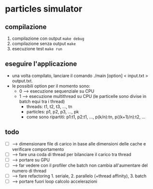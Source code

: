 # particles simulator
## compilazione
1. compilazione con output `make debug`
2. compilazione senza output `make`
3. esecuzione test `make run`

## eseguire l'applicazione
- una volta compilato, lanciare il comando ./main [option] < input.txt > output.txt.
- le possibili option per il momento sono:
    - 0 --> esecuzione sequenziale su CPU
    - 1 --> esecuzione multithread su CPU (le particelle sono divise in batch equi tra i thread)
        - threads: t1, t2, t3, ..., tn
        - particles: p1, p2, p3, ..., pk
        - come sono ripartiti: p1:t1, p2:t1, ..., p(k/n):tn, p((k+1)/n):t2, ...

## todo
- [ ] --> dimensionare file di carico in base alle dimensioni delle cache e verificare comportamento
- [ ] --> fare una coda di thread per bilanciare il carico tra thread
- [ ] --> portare su GPU
- [ ] --> far vedere con il profiler che batch non cambia all'aumentare del numero di thread
- [ ] --> fare refactoring 1. seriale, 2. parallelo (+thread affinity), 3. batch
- [ ] --> portare fuori loop calcolo accelerazioni
